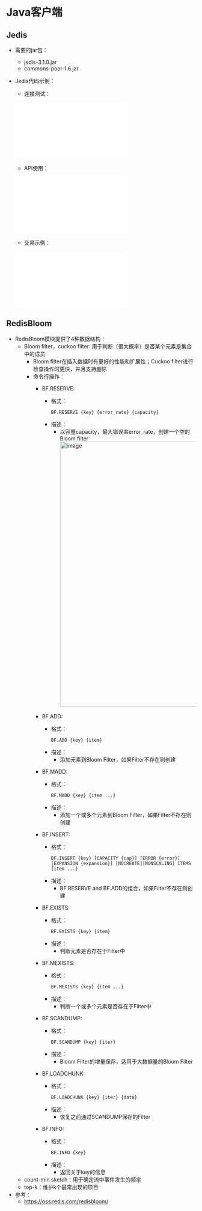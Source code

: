 # Java客户端
  
## Jedis

  - 需要的jar包：
    - jedis-3.1.0.jar
    - commons-pool-1.6.jar
  
  - Jedis代码示例：
    - 连接测试：
    
    ![连接测试](./代码/RedisConnection.java)
    
    - API使用：
    
    ![API使用](./代码/RedisAPI.java)
    
    - 交易示例：
    
    ![交易示例](./代码/RedisTransaction.java)
  
## RedisBloom

  - RedisBloom模块提供了4种数据结构：
    - Bloom filter，cuckoo filter: 用于判断（很大概率）是否某个元素是集合中的成员
      - Bloom filter在插入数据时有更好的性能和扩展性；Cuckoo filter进行检查操作时更快，并且支持删除
      - 命令行操作：
        - BF.RESERVE:
          - 格式：
            ```
            BF.RESERVE {key} {error_rate} {capacity}
            ```
          - 描述：
            - 以容量capacity，最大错误率error_rate，创建一个空的Bloom filter
              <img width="705" alt="image" src="https://user-images.githubusercontent.com/46510621/148055228-06487e20-04c2-4cca-b253-c6afb3c55fdf.png">
              
        - BF.ADD:
          - 格式：
            ```
            BF.ADD {key} {item}
            ```
          - 描述：
            - 添加元素到Bloom Filter，如果Filter不存在则创建
        - BF.MADD:
          - 格式：
            ```
            BF.MADD {key} {item ...}
            ```
          - 描述：
            - 添加一个或多个元素到Bloom Filter，如果Filter不存在则创建
        - BF.INSERT:
          - 格式：
            ```
            BF.INSERT {key} [CAPACITY {cap}] [ERROR {error}] [EXPANSION {expansion}] [NOCREATE][NONSCALING] ITEMS {item ...}
            ```
          - 描述：
            - BF.RESERVE and BF.ADD的组合，如果Filter不存在则创建
        - BF.EXISTS:
          - 格式：
            ```
            BF.EXISTS {key} {item}
            ```
          - 描述：
            - 判断元素是否存在于Filter中
        - BF.MEXISTS:
          - 格式：
            ```
            BF.MEXISTS {key} {item ...}
            ```
          - 描述：
            - 判断一个或多个元素是否存在于Filter中
        - BF.SCANDUMP:
          - 格式：
            ```
            BF.SCANDUMP {key} {iter}
            ```
          - 描述：
            - Bloom Filter的增量保存，适用于大数据量的Bloom Filter
        - BF.LOADCHUNK:
          - 格式：
            ```
            BF.LOADCHUNK {key} {iter} {data}
            ```
          - 描述：
            - 恢复之前通过SCANDUMP保存的Filter
        - BF.INFO:
          - 格式：
            ```
            BF.INFO {key}
            ```
          - 描述：
            - 返回关于key的信息
    - count-min sketch：用于确定流中事件发生的频率
    - top-k：维护k个最常出现的项目
  - 参考：
    - https://oss.redis.com/redisbloom/
